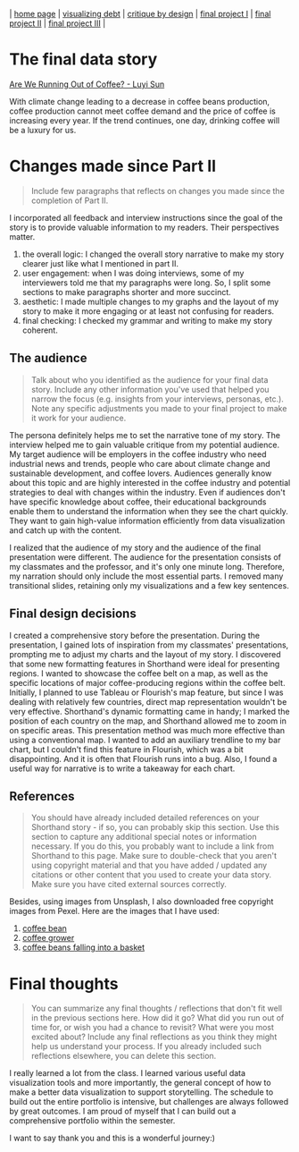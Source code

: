 | [home page](https://luyi-sss.github.io/tswd-portfolio-luyi/) | [visualizing debt](visualizing-government-debt) | [critique by design](critique-by-design) | [final project I](final-project-part-one) | [final project II](final-project-part-two) | [final project III](final-project-part-three) |

# The final data story
[Are We Running Out of Coffee? - Luyi Sun](https://carnegiemellon.shorthandstories.com/are-we-running-out-of-coffee/index.html)

With climate change leading to a decrease in coffee beans production, coffee production cannot meet coffee demand and the price of coffee is increasing every year. If the trend continues, one day, drinking coffee will be a luxury for us.

<script src="https://carnegiemellon.shorthandstories.com/are-we-running-out-of-coffee/embed.js"></script>


# Changes made since Part II
> Include few paragraphs that reflects on changes you made since the completion of Part II. 

I incorporated all feedback and interview instructions since the goal of the story is to provide valuable information to my readers. Their perspectives matter.
1. the overall logic: I changed the overall story narrative to make my story clearer just like what I mentioned in part II.
2. user engagement: when I was doing interviews, some of my interviewers told me that my paragraphs were long. So, I split some sections to make paragraphs shorter and more succinct.
3. aesthetic: I made multiple changes to my graphs and the layout of my story to make it more engaging or at least not confusing for readers.
4. final checking: I checked my grammar and writing to make my story coherent.

## The audience
> Talk about who you identified as the audience for your final data story. Include any other information you've used that helped you narrow the focus (e.g. insights from your interviews, personas, etc.).  Note any specific adjustments you made to your final project to make it work for your audience.

The persona definitely helps me to set the narrative tone of my story. The interview helped me to gain valuable critique from my potential audience. My target audience will be employers in the coffee industry who need industrial news and trends, people who care about climate change and sustainable development, and coffee lovers. Audiences generally know about this topic and are highly interested in the coffee industry and potential strategies to deal with changes within the industry. Even if audiences don't have specific knowledge about coffee, their educational backgrounds enable them to understand the information when they see the chart quickly. They want to gain high-value information efficiently from data visualization and catch up with the content.  

I realized that the audience of my story and the audience of the final presentation were different. The audience for the presentation consists of my classmates and the professor, and it's only one minute long. Therefore, my narration should only include the most essential parts. I removed many transitional slides, retaining only my visualizations and a few key sentences.  

## Final design decisions

I created a comprehensive story before the presentation. During the presentation, I gained lots of inspiration from my classmates' presentations, prompting me to adjust my charts and the layout of my story. I discovered that some new formatting features in Shorthand were ideal for presenting regions. I wanted to showcase the coffee belt on a map, as well as the specific locations of major coffee-producing regions within the coffee belt. Initially, I planned to use Tableau or Flourish's map feature, but since I was dealing with relatively few countries, direct map representation wouldn't be very effective. Shorthand's dynamic formatting came in handy; I marked the position of each country on the map, and Shorthand allowed me to zoom in on specific areas. This presentation method was much more effective than using a conventional map. I wanted to add an auxiliary trendline to my bar chart, but I couldn't find this feature in Flourish, which was a bit disappointing. And it is often that Flourish runs into a bug.
Also, I found a useful way for narrative is to write a takeaway for each chart.


## References
> You should have already included detailed references on your Shorthand story - if so, you can probably skip this section.  Use this section to capture any additional special notes or information necessary.  If you do this, you probably want to include a link from Shorthand to this page. Make sure to double-check that you aren't using copyright material and that you have added / updated any citations or other content that you used to create your data story.  Make sure you have cited external sources correctly. 

Besides, using images from Unsplash, I also downloaded free copyright images from Pexel. Here are the images that I have used:
1. [coffee bean](https://www.pexels.com/photo/ripe-coffee-berries-falling-into-wicker-basket-7125434/)
2. [coffee grower](https://www.pexels.com/photo/woman-holding-a-basket-with-coffee-at-a-plantation-17836197/)
3. [coffee beans falling into a basket](https://www.pexels.com/photo/ripe-coffee-berries-falling-into-wicker-basket-7125434/)

# Final thoughts
> You can summarize any final thoughts / reflections that don't fit well in the previous sections here.  How did it go?  What did you run out of time for, or wish you had a chance to revisit?  What were you most excited about?  Include any final reflections as you think they might help us understand your process.  If you already included such reflections elsewhere, you can delete this section. 

I really learned a lot from the class. I learned various useful data visualization tools and more importantly, the general concept of how to make a better data visualization to support storytelling. The schedule to build out the entire portfolio is intensive, but challenges are always followed by great outcomes. I am proud of myself that I can build out a comprehensive portfolio within the semester.  

I want to say thank you and this is a wonderful journey:)
